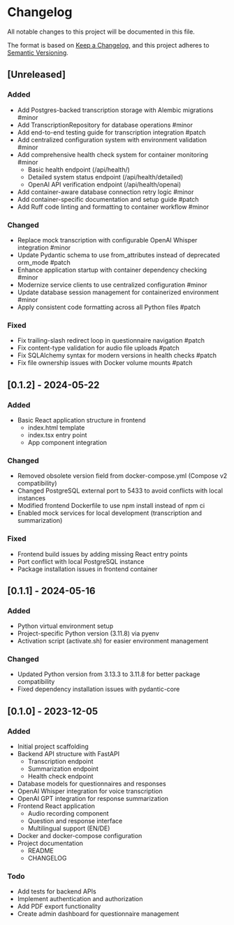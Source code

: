 # Changelog

All notable changes to this project will be documented in this file.

The format is based on [Keep a Changelog](https://keepachangelog.com/en/1.0.0/),
and this project adheres to [Semantic Versioning](https://semver.org/spec/v2.0.0.html).

<!-- CHANGELOG_STANDARD_VERSION: 1 -->

## [Unreleased]

### Added
- Add Postgres-backed transcription storage with Alembic migrations #minor
- Add TranscriptionRepository for database operations #minor
- Add end-to-end testing guide for transcription integration #patch
- Add centralized configuration system with environment validation #minor
- Add comprehensive health check system for container monitoring #minor
  - Basic health endpoint (/api/health/)
  - Detailed system status endpoint (/api/health/detailed)
  - OpenAI API verification endpoint (/api/health/openai)
- Add container-aware database connection retry logic #minor
- Add container-specific documentation and setup guide #patch
- Add Ruff code linting and formatting to container workflow #minor

### Changed
- Replace mock transcription with configurable OpenAI Whisper integration #minor
- Update Pydantic schema to use from_attributes instead of deprecated orm_mode #patch
- Enhance application startup with container dependency checking #minor
- Modernize service clients to use centralized configuration #minor
- Update database session management for containerized environment #minor
- Apply consistent code formatting across all Python files #patch

### Fixed
- Fix trailing-slash redirect loop in questionnaire navigation #patch
- Fix content-type validation for audio file uploads #patch
- Fix SQLAlchemy syntax for modern versions in health checks #patch
- Fix file ownership issues with Docker volume mounts #patch

## [0.1.2] - 2024-05-22

### Added
- Basic React application structure in frontend
  - index.html template
  - index.tsx entry point
  - App component integration

### Changed
- Removed obsolete version field from docker-compose.yml (Compose v2 compatibility)
- Changed PostgreSQL external port to 5433 to avoid conflicts with local instances
- Modified frontend Dockerfile to use npm install instead of npm ci
- Enabled mock services for local development (transcription and summarization)

### Fixed
- Frontend build issues by adding missing React entry points
- Port conflict with local PostgreSQL instance
- Package installation issues in frontend container

## [0.1.1] - 2024-05-16

### Added
- Python virtual environment setup
- Project-specific Python version (3.11.8) via pyenv
- Activation script (activate.sh) for easier environment management

### Changed
- Updated Python version from 3.13.3 to 3.11.8 for better package compatibility
- Fixed dependency installation issues with pydantic-core

## [0.1.0] - 2023-12-05

### Added
- Initial project scaffolding
- Backend API structure with FastAPI
  - Transcription endpoint
  - Summarization endpoint
  - Health check endpoint
- Database models for questionnaires and responses
- OpenAI Whisper integration for voice transcription
- OpenAI GPT integration for response summarization
- Frontend React application
  - Audio recording component
  - Question and response interface
  - Multilingual support (EN/DE)
- Docker and docker-compose configuration
- Project documentation
  - README
  - CHANGELOG

### Todo
- Add tests for backend APIs
- Implement authentication and authorization
- Add PDF export functionality
- Create admin dashboard for questionnaire management 